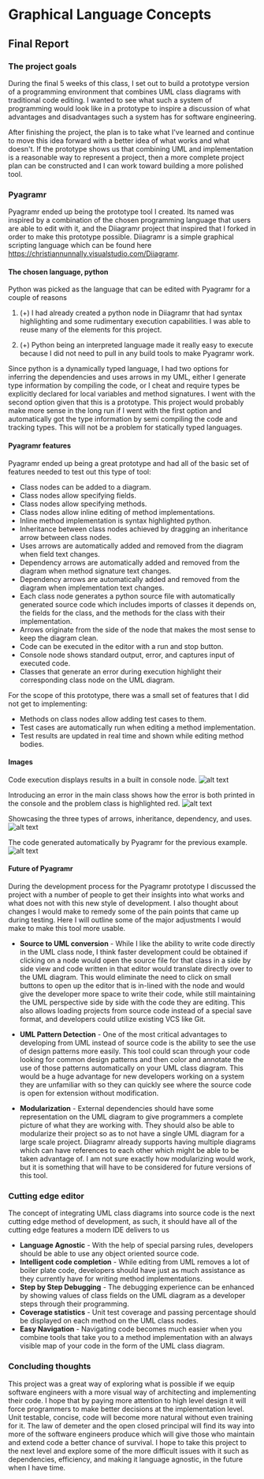 # Graphical Language Concepts

## Final Report

### The project goals

During the final 5 weeks of this class, I set out to build a prototype version of a programming environment that combines UML class diagrams with traditional code editing. I wanted to see what such a system of programming would look like in a prototype to inspire a discussion of what advantages and disadvantages such a system has for software engineering.

After finishing the project, the plan is to take what I've learned and continue to move this idea forward with a better idea of what works and what doesn't. If the prototype shows us that combining UML and implementation is a reasonable way to represent a project, then a more complete project plan can be constructed and I can work toward building a more polished tool.


### Pyagramr

Pyagramr ended up being the prototype tool I created. Its named was inspired by a combination of the chosen programming language that users are able to edit with it, and the Diiagramr project that inspired that I forked in order to make this prototype possible. Diiagramr is a simple graphical scripting language which can be found here https://christiannunnally.visualstudio.com/Diiagramr.

#### The chosen language, python

Python was picked as the language that can be edited with Pyagramr for a couple of reasons

1. (+) I had already created a python node in Diiagramr that had syntax highlighting and some rudimentary execution capabilities. I was able to reuse many of the elements for this project.

2. (+) Python being an interpreted language made it really easy to execute because I did not need to pull in any build tools to make Pyagramr work.

Since python is a dynamically typed language, I had two options for inferring the dependencies and uses arrows in my UML, either I generate type information by compiling the code, or I cheat and require types be explicitly declared for local variables and method signatures. I went with the second option given that this is a prototype. This project would probably make more sense in the long run if I went with the first option and automatically got the type information by semi compiling the code and tracking types. This will not be a problem for statically typed languages.

#### Pyagramr features

Pyagramr ended up being a great prototype and had all of the basic set of features needed to test out this type of tool:

- Class nodes can be added to a diagram.
- Class nodes allow specifying fields.
- Class nodes allow specifying methods.
- Class nodes allow inline editing of method implementations.
- Inline method implementation is syntax highlighted python.
- Inheritance between class nodes achieved by dragging an inheritance arrow between class nodes.
- Uses arrows are automatically added and removed from the diagram when field text changes.
- Dependency arrows are automatically added and removed from the diagram when method signature text changes.
- Dependency arrows are automatically added and removed from the diagram when implementation text changes.
- Each class node generates a python source file with automatically generated source code which includes imports of classes it depends on, the fields for the class, and the methods for the class with their implementation.
- Arrows originate from the side of the node that makes the most sense to keep the diagram clean.
- Code can be executed in the editor with a run and stop button.
- Console node shows standard output, error, and captures input of executed code.
- Classes that generate an error during execution highlight their corresponding class node on the UML diagram.

For the scope of this prototype, there was a small set of features that I did not get to implementing:

- Methods on class nodes allow adding test cases to them.
- Test cases are automatically run when editing a method implementation.
- Test results are updated in real time and shown while editing method bodies.

#### Images

Code execution displays results in a built in console node.
![alt text](https://github.com/Christian-Nunnally/GraphicalLanguageConcepts/tree/master/Images/Pyagramr.png "Execution of code in inline console")

Introducing an error in the main class shows how the error is both printed in the console and the problem class is highlighted red.
![alt text](https://github.com/Christian-Nunnally/GraphicalLanguageConcepts/tree/master/Images/Error.png "Error during execution")

Showcasing the three types of arrows, inheritance, dependency, and uses.
![alt text](https://github.com/Christian-Nunnally/GraphicalLanguageConcepts/tree/master/Images/Arrows.png "Arrow Types")

The code generated automatically by Pyagramr for the previous example.
![alt text](https://github.com/Christian-Nunnally/GraphicalLanguageConcepts/tree/master/Images/CodeOutput.png "Generated Code")

#### Future of Pyagramr

During the development process for the Pyagramr prototype I discussed the project with a number of people to get their insights into what works and what does not with this new style of development. I also thought about changes I would make to remedy some of the pain points that came up during testing. Here I will outline some of the major adjustments I would make to make this tool more usable.

- **Source to UML conversion** - While I like the ability to write code directly in the UML class node, I think faster development could be obtained if clicking on a node would open the source file for that class in a side by side view and code written in that editor would translate directly over to the UML diagram. This would eliminate the need to click on small buttons to open up the editor that is in-lined with the node and would give the developer more space to write their code, while still maintaining the UML perspective side by side with the code they are editing. This also allows loading projects from source code instead of a special save format, and developers could utilize existing VCS like Git.

- **UML Pattern Detection** - One of the most critical advantages to developing from UML instead of source code is the ability to see the use of design patterns more easily. This tool could scan through your code looking for common design patterns and then color and annotate the use of those patterns automatically on your UML class diagram. This would be a huge advantage for new developers working on a system they are unfamiliar with so they can quickly see where the source code is open for extension without modification.

- **Modularization** - External dependencies should have some representation on the UML diagram to give programmers a complete picture of what they are working with. They should also be able to modularize their project so as to not have a single UML diagram for a large scale project. Diiagramr already supports having multiple diagrams which can have references to each other which might be able to be taken advantage of. I am not sure exactly how modularizing would work, but it is something that will have to be considered for future versions of this tool.


### Cutting edge editor

The concept of integrating UML class diagrams into source code is the next cutting edge method of development, as such, it should have all of the cutting edge features a modern IDE delivers to us

- **Language Agnostic** - With the help of special parsing rules, developers should be able to use any object oriented source code.
- **Intelligent code completion** - While editing from UML removes a lot of boiler plate code, developers should have just as much assistance as they currently have for writing method implementations.
- **Step by Step Debugging** - The debugging experience can be enhanced by showing values of class fields on the UML diagram as a developer steps through their programming.
- **Coverage statistics** - Unit test coverage and passing percentage should be displayed on each method on the UML class nodes.
- **Easy Navigation** - Navigating code becomes much easier when you combine tools that take you to a method implementation with an always visible map of your code in the form of the UML class diagram.

### Concluding thoughts

This project was a great way of exploring what is possible if we equip software engineers with a more visual way of architecting and implementing their code. I hope that by paying more attention to high level design it will force programmers to make better decisions at the implementation level. Unit testable, concise, code will become more natural without even training for it. The law of demeter and the open closed principal will find its way into more of the software engineers produce which will give those who maintain and extend code a better chance of survival. I hope to take this project to the next level and explore some of the more difficult issues with it such as dependencies, efficiency, and making it language agnostic, in the future when I have time.